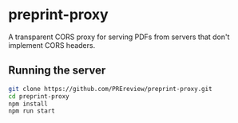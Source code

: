 # preprint-proxy

A transparent CORS proxy for serving PDFs from servers that don't implement CORS headers.

## Running the server

```bash
git clone https://github.com/PREreview/preprint-proxy.git
cd preprint-proxy
npm install
npm run start
```
